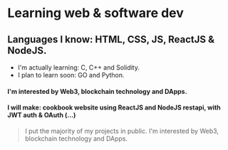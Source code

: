 # Learning web & software dev
## Languages I know: HTML, CSS, JS, ReactJS & NodeJS.

  - I'm actually learning: C, C++ and Solidity.
  - I plan to learn soon: GO and Python.

#### I'm interested by Web3, blockchain technology and DApps.
#### I will make: cookbook website using ReactJS and NodeJS restapi, with JWT auth & OAuth (...)

> I put the majority of my projects in public.
> I'm interested by Web3, blockchain technology and DApps.
